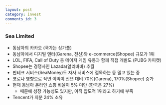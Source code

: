 ```yaml
---
layout: post
category: invest
comments_id: 3
---
```


### Sea Limited
* 동남아의 카카오 (국가는 싱가폴)
* 동남아에서 디지털 엔터(Garena, 전신)와 e-commerce(Shopee) 규모가 1위
* LOL, FIFA, Call of Duty 등 메이저 게임 유통과 함께 직접 개발도 (PUBG 카피캣) 
* Shopee는 경쟁사인 Lazada(알리바바) 추월 
* 핀테크 서비스(SeaMoney)도 자사 서비스에 접목하는 등 밀고 있는 중
* 코로나 영향으로 작년 이익이 전년 대비 70%(Garena), 170%(Shopee) 증가
* 현재 동남아 온라인 쇼핑 비율이 5% 미만 (한국은 27%)
  * 때문에 성장 가능성도 있지만, 아직 압도적 1위라고 하기에 부족
* Tencent가 지분 24% 소유